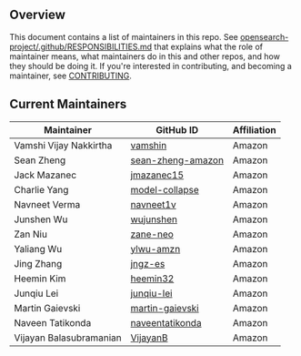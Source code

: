 ## Overview

This document contains a list of maintainers in this repo. See [opensearch-project/.github/RESPONSIBILITIES.md](https://github.com/opensearch-project/.github/blob/main/RESPONSIBILITIES.md#maintainer-responsibilities) that explains what the role of maintainer means, what maintainers do in this and other repos, and how they should be doing it. If you're interested in contributing, and becoming a maintainer, see [CONTRIBUTING](CONTRIBUTING.md).

## Current Maintainers

| Maintainer             | GitHub ID                                                 | Affiliation |
| ---------------------- |-----------------------------------------------------------| ----------- |
| Vamshi Vijay Nakkirtha | [vamshin](https://github.com/vamshin)                     | Amazon      |
| Sean Zheng             | [sean-zheng-amazon](https://github.com/sean-zheng-amazon) | Amazon      |
| Jack Mazanec           | [jmazanec15](https://github.com/jmazanec15)               | Amazon      |
| Charlie Yang           | [model-collapse](https://github.com/model-collapse)       | Amazon      |
| Navneet Verma          | [navneet1v](https://github.com/navneet1v)                 | Amazon      |
| Junshen Wu             | [wujunshen](https://github.com/wujunshen)                 | Amazon      |
| Zan Niu                | [zane-neo](https://github.com/zane-neo)                   | Amazon      |
| Yaliang Wu             | [ylwu-amzn](https://github.com/ylwu-amzn)                 | Amazon      |
| Jing Zhang             | [jngz-es](https://github.com/jngz-es)                     | Amazon      |
| Heemin Kim             | [heemin32](https://github.com/heemin32)                   | Amazon      |
| Junqiu Lei             | [junqiu-lei](https://github.com/junqiu-lei)               | Amazon      |
| Martin Gaievski        | [martin-gaievski](https://github.com/martin-gaievski)     | Amazon      |
| Naveen Tatikonda       | [naveentatikonda](https://github.com/naveentatikonda)     | Amazon      |
| Vijayan Balasubramanian| [VijayanB](https://github.com/VijayanB)                   | Amazon      |
